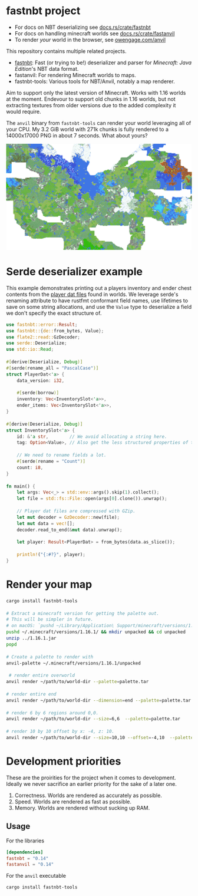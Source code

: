 # fastnbt project

* For docs on NBT deserializing see
  [docs.rs/crate/fastnbt](https://docs.rs/crate/fastnbt)
* For docs on handling minecraft worlds see
  [docs.rs/crate/fastanvil](https://docs.rs/crate/fastanvil)
* To render *your* world in the browser, see
  [owengage.com/anvil](https://owengage.com/anvil)

This repository contains multiple related projects.

* [fastnbt](fastnbt/README.md): Fast (or trying to be!) deserializer and parser
  for *Minecraft: Java Edition*'s NBT data format.
* fastanvil: For rendering Minecraft worlds to maps.
* fastnbt-tools: Various tools for NBT/Anvil, notably a map renderer.

Aim to support only the latest version of Minecraft. Works with 1.16 worlds at
the moment. Endevour to support old chunks in 1.16 worlds, but not extracting
textures from older versions due to the added complexity it would require.

The `anvil` binary from `fastnbt-tools` can render your world leveraging all of
your CPU. My 3.2 GiB world with 271k chunks is fully rendered to a 14000x17000
PNG in about 7 seconds. What about yours?

![alt rendered map](demo.png)

# Serde deserializer example

 This example demonstrates printing out a players inventory and ender chest
 contents from the [player dat
 files](https://minecraft.gamepedia.com/Player.dat_format) found in worlds. We
 leverage serde's renaming attribute to have rustfmt conformant field names, use
 lifetimes to save on some string allocations, and use the `Value` type to
 deserialize a field we don't specify the exact structure of.

```rust
use fastnbt::error::Result;
use fastnbt::{de::from_bytes, Value};
use flate2::read::GzDecoder;
use serde::Deserialize;
use std::io::Read;

#[derive(Deserialize, Debug)]
#[serde(rename_all = "PascalCase")]
struct PlayerDat<'a> {
    data_version: i32,

    #[serde(borrow)]
    inventory: Vec<InventorySlot<'a>>,
    ender_items: Vec<InventorySlot<'a>>,
}

#[derive(Deserialize, Debug)]
struct InventorySlot<'a> {
    id: &'a str,        // We avoid allocating a string here.
    tag: Option<Value>, // Also get the less structured properties of the object.

    // We need to rename fields a lot.
    #[serde(rename = "Count")]
    count: i8,
}

fn main() {
    let args: Vec<_> = std::env::args().skip(1).collect();
    let file = std::fs::File::open(args[0].clone()).unwrap();

    // Player dat files are compressed with GZip.
    let mut decoder = GzDecoder::new(file);
    let mut data = vec![];
    decoder.read_to_end(&mut data).unwrap();

    let player: Result<PlayerDat> = from_bytes(data.as_slice());

    println!("{:#?}", player);
}
```

# Render your map

```bash
cargo install fastnbt-tools

# Extract a minecraft version for getting the palette out.
# This will be simpler in future.
# on macOS: `pushd ~/Library/Application\ Support/minecraft/versions/1.16.1/ && mkdir unpacked && cd unpacked`
pushd ~/.minecraft/versions/1.16.1/ && mkdir unpacked && cd unpacked
unzip ../1.16.1.jar
popd

# Create a palette to render with
anvil-palette ~/.minecraft/versions/1.16.1/unpacked 

 # render entire overworld
anvil render ~/path/to/world-dir --palette=palette.tar

# render entire end
anvil render ~/path/to/world-dir --dimension=end --palette=palette.tar 

# render 6 by 6 regions around 0,0.
anvil render ~/path/to/world-dir --size=6,6  --palette=palette.tar 

# render 10 by 10 offset by x: -4, z: 10.
anvil render ~/path/to/world-dir --size=10,10 --offset=-4,10  --palette=palette.tar 
```

# Development priorities

These are the proirities for the project when it comes to development. Ideally
we never sacrifice an earlier priority for the sake of a later one.

1. Correctness. Worlds are rendered as accurately as possible.
2. Speed. Worlds are rendered as fast as possible.
3. Memory. Worlds are rendered without sucking up RAM.

## Usage

For the libraries

```toml
[dependencies]
fastnbt = "0.14"
fastanvil = "0.14"
```

For the `anvil` executable

```bash
cargo install fastnbt-tools
```